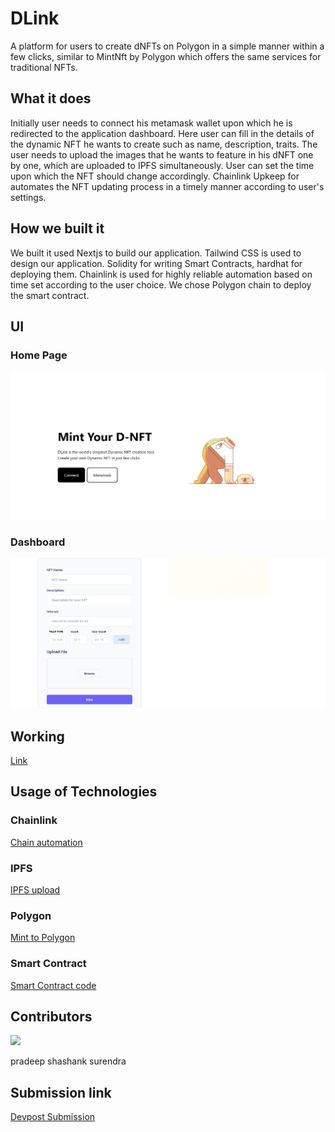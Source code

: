 # DLink
A platform for users to create dNFTs on Polygon in a simple manner within a few clicks, similar to MintNft by Polygon which offers the same services for traditional NFTs.

## What it does
Initially user needs to connect his metamask wallet upon which he is redirected to the application dashboard. Here user can fill in the details of the dynamic NFT he wants to create such as name, description, traits. The user needs to upload the images that he wants to feature in his dNFT one by one, which are uploaded to IPFS simultaneously. User can set the time upon which the NFT should change accordingly. Chainlink Upkeep for automates the NFT updating process in a timely manner according to user's settings.

## How we built it
We built it used Nextjs to build our application. Tailwind CSS is used to design our application. Solidity for writing Smart Contracts, hardhat for deploying them. Chainlink is used for highly reliable automation based on time set according to the user choice. We chose Polygon chain to deploy the smart contract.

## UI
### Home Page

![home](dlink-app/public/D-Link%20home.png)

### Dashboard

![dashboard](dlink-app/public/D-Link%20dashboard.png)

## Working

[Link](https://www.youtube.com/embed/fizWFQYvU8w)


## Usage of Technologies

### Chainlink 

[Chain automation](https://automation.chain.link/mumbai/46277873803391044297138286140250922453207600799325432450806265802817893284589)

### IPFS

[IPFS upload](https://github.com/pradeepvarma22/D-Link/blob/b5ba3b01906e0631d26a9a2ccb3482cb0ca9a3ed/dlink-app/components/main/index.js#L28)

### Polygon

[Mint to Polygon](https://github.com/pradeepvarma22/D-Link/blob/master/dlink-app/components/main/index.js#L70)

### Smart Contract

[Smart Contract code](https://github.com/pradeepvarma22/D-Link/blob/master/dlink-contract/contracts/DLink.sol)



## Contributors
<a href="https://github.com/pradeepvarma22/d-link/graphs/contributors">
  <img src="https://contrib.rocks/image?repo=pradeepvarma22/d-link" />
</a>

pradeep shashank surendra

## Submission link
[Devpost Submission](https://devpost.com/software/dlink)

